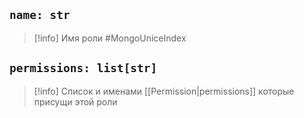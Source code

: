## `name: str`

>[!info] Имя роли #MongoUniceIndex 

## `permissions: list[str]`

> [!info] Список и именами [[Permission|permissions]] которые присущи этой роли

